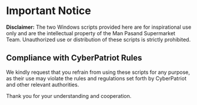 # Important Notice

**Disclaimer:** The two Windows scripts provided here are for inspirational use only and are the intellectual property of the Man Pasand Supermarket Team. Unauthorized use or distribution of these scripts is strictly prohibited.

## Compliance with CyberPatriot Rules

We kindly request that you refrain from using these scripts for any purpose, as their use may violate the rules and regulations set forth by CyberPatriot and other relevant authorities.

Thank you for your understanding and cooperation.
